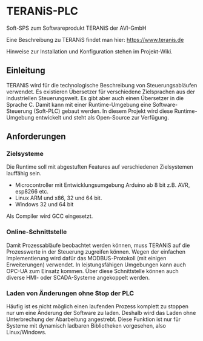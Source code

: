 # TERANiS-PLC
Soft-SPS zum Softwareprodukt TERANiS der AVI-GmbH

Eine Beschreibung zu TERANiS findet man hier: https://www.teranis.de

Hinweise zur Installation und Konfiguration stehen im Projekt-Wiki.

## Einleitung

TERANiS wird für die technologische Beschreibung von Steuerungsabläufen verwendet. Es existieren Übersetzer für verschiedene Zielsprachen aus der industriellen Steuerungswelt. Es gibt aber auch einen Übersetzer in die Sprache C. Damit kann mit einer Runtime-Umgebung eine Software-Steuerung (Soft-PLC) gebaut werden.
In diesem Projekt wird diese Runtime-Umgebung entwickelt und steht als Open-Source zur Verfügung.

## Anforderungen

### Zielsysteme

Die Runtime soll mit abgestuften Features auf verschiedenen Zielsystemen lauffähig sein.
* Microcontroller mit Entwicklungsumgebung Arduino ab 8 bit z.B. AVR, esp8266 etc.
* Linux ARM und x86, 32 und 64 bit.
* Windows 32 und 64 bit

Als Compiler wird GCC eingesetzt.

### Online-Schnittstelle

Damit Prozessabläufe beobachtet werden können, muss TERANiS auf die Prozesswerte in der Steuerung zugreifen können. Wegen der einfachen Implementierung wird dafür das MODBUS-Protokoll (mit einigen Erweiterungen) verwendet. In leistungsfähigen Umgebungen kann auch OPC-UA zum Einsatz kommen. Über diese Schnittstelle können auch diverse HMI- oder SCADA-Systeme angekoppelt werden.

### Laden von Änderungen ohne Stop der PLC

Häufig ist es nicht möglich einen laufenden Prozess komplett zu stoppen nur um eine Änderung der Software zu laden. Deshalb wird das Laden ohne Unterbrechung der Abarbeitung angestrebt. Diese Funktion ist nur für Systeme mit dynamisch ladbaren Bibliotheken vorgesehen, also Linux/Windows.
